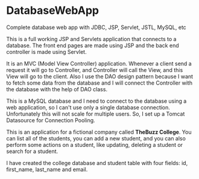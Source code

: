 # DatabaseWebApp
Complete database web app with JDBC, JSP, Servlet, JSTL, MySQL, etc

This is a full working JSP and Servlets application that connects to a database. The front end pages are made using JSP and 
the back end controller is made using Servlet. 

It is an MVC (Model View Controller) application. Whenever a client send a request it will go to Controller, and Controller will 
call the View, and this View will go to the client. Also I use the DAO design pattern because I want to fetch some data from the 
database and I will connect the Controller with the database with the help of DAO class.

This is a MySQL database and I need to connect to the database using a web application, so I can't use only a single 
database connection. Unfortunately this will not scale for multiple users. So, I set up a Tomcat Datasource for Connection 
Pooling.

This is an application for a fictional company called **TheBuzz College**. You can list all of the students, you can add a new
student, and you can also perform some actions on a student, like updating, deleting a student or search for a student. 

I have created the college database and student table with four fields: id, first_name, last_name and email.
